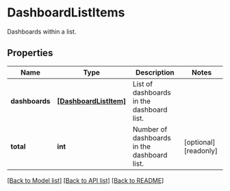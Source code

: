 # DashboardListItems

Dashboards within a list.

## Properties

| Name           | Type                                            | Description                                 | Notes                 |
| -------------- | ----------------------------------------------- | ------------------------------------------- | --------------------- |
| **dashboards** | [**[DashboardListItem]**](DashboardListItem.md) | List of dashboards in the dashboard list.   |
| **total**      | **int**                                         | Number of dashboards in the dashboard list. | [optional] [readonly] |

[[Back to Model list]](README.md#documentation-for-models) [[Back to API list]](README.md#documentation-for-api-endpoints) [[Back to README]](README.md)

